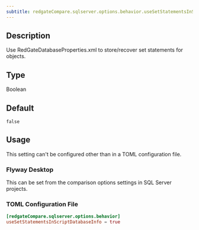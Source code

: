 ```yaml
---
subtitle: redgateCompare.sqlserver.options.behavior.useSetStatementsInScriptDatabaseInfo
---
```


## Description

Use RedGateDatabaseProperties.xml to store/recover set statements for objects.

## Type

Boolean

## Default

`false`

## Usage

This setting can't be configured other than in a TOML configuration file.

### Flyway Desktop

This can be set from the comparison options settings in SQL Server projects.

### TOML Configuration File

```toml
[redgateCompare.sqlserver.options.behavior]
useSetStatementsInScriptDatabaseInfo = true
```
